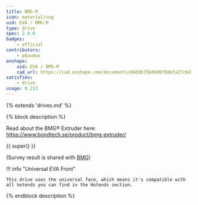 ```yaml
---
title: BMG-M
icon: material/cog
uid: EVA / BMG-M
type: drive
spec: 2.4.0
badges:
    - official
contributors: 
    - pkucmus
onshape: 
    uid: EVA / BMG-M
    cad_url: https://cad.onshape.com/documents/8669b75b86d079defa27c647/w/c7d4d8da0ad3b529c7c85328/e/a884b888a3f9095b1916cded
satisfies:
    - drive
usage: 0.213
---
```


{% extends 'drives.md' %}

{% block description %}

Read about the BMG® Extruder here: https://www.bondtech.se/product/bmg-extruder/

{{ super() }}

(Survey result is shared with [BMG](/drives/bmg/))

!!! info "Universal EVA Front"

    This drive uses the universal face, which means it's compatible with all hotends you can find in the Hotends section.

{% endblock description %}

